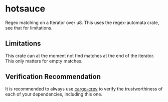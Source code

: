 # hotsauce

Regex matching on a Iterator over u8.
This uses the regex-automata crate, see that for limitations.

## Limitations

This crate can at the moment not find matches at the end of the iterator.
This only matters for empty matches.

## Verification Recommendation

It is recommended to always use [cargo-crev](https://github.com/crev-dev/cargo-crev)
to verify the trustworthiness of each of your dependencies, including this one.
